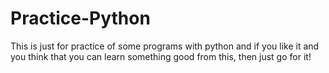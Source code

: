 # Practice-Python
This is just for practice of some programs with python and if you like it and you think that you can learn something good from this, then just go for it!
